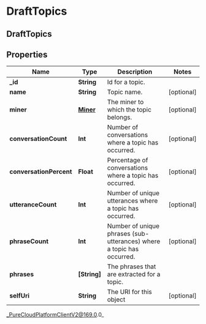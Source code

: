 # DraftTopics

## DraftTopics

## Properties

|Name | Type | Description | Notes|
|------------ | ------------- | ------------- | -------------|
| **_id** | **String** | Id for a topic. | |
| **name** | **String** | Topic name. | [optional] |
| **miner** | [**Miner**](Miner) | The miner to which the topic belongs. | [optional] |
| **conversationCount** | **Int** | Number of conversations where a topic has occurred. | [optional] |
| **conversationPercent** | **Float** | Percentage of conversations where a topic has occurred. | [optional] |
| **utteranceCount** | **Int** | Number of unique utterances where a topic has occurred. | [optional] |
| **phraseCount** | **Int** | Number of unique phrases (sub-utterances) where a topic has occurred. | [optional] |
| **phrases** | **[String]** | The phrases that are extracted for a topic. | |
| **selfUri** | **String** | The URI for this object | [optional] |



_PureCloudPlatformClientV2@169.0.0_
